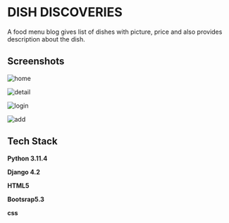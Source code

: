 # DISH DISCOVERIES
A food menu blog gives list of dishes with picture, price and also provides description about the dish.

## Screenshots
![home](https://github.com/rrdesh10/Dish-Discoveries/assets/51774394/d252dff2-3c7b-4c44-8615-447c57f64e64)

![detail](https://github.com/rrdesh10/Dish-Discoveries/assets/51774394/d2e123a9-298d-43fc-a06a-e0dcb10be359)

![login](https://github.com/rrdesh10/Dish-Discoveries/assets/51774394/9f136175-43ba-454d-9559-11728bf31a9f)

![add](https://github.com/rrdesh10/Dish-Discoveries/assets/51774394/1f218f9f-9f89-43f9-a8bd-8c273930bd29)

## Tech Stack

**Python 3.11.4**

**Django 4.2**

**HTML5**

**Bootsrap5.3**

**css**
